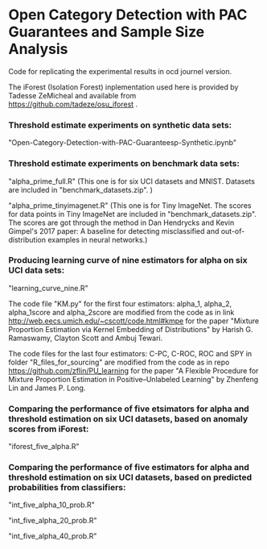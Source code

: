 # Open Category Detection with PAC Guarantees and Sample Size Analysis
Code for replicating the experimental results in ocd journel version.

The iForest (Isolation Forest) inplementation used here is provided by Tadesse ZeMicheal and available from https://github.com/tadeze/osu_iforest .

### Threshold estimate experiments on synthetic data sets:

"Open-Category-Detection-with-PAC-Guaranteesp-Synthetic.ipynb"

### Threshold estimate experiments on benchmark data sets:

"alpha_prime_full.R" (This one is for six UCI datasets and MNIST. Datasets are included in "benchmark_datasets.zip". )

"alpha_prime_tinyimagenet.R" (This one is for Tiny ImageNet. The scores for data points in Tiny ImageNet are included in "benchmark_datasets.zip". The scores are got through the method in Dan Hendrycks and Kevin Gimpel's 2017 paper: A baseline for detecting misclassified and out-of-distribution examples in neural networks.)

### Producing learning curve of nine estimators for alpha on six UCI data sets:

"learning_curve_nine.R"

The code file "KM.py" for the first four estimators: alpha_1, alpha_2, alpha_1score and alpha_2score are modified from the code as in link http://web.eecs.umich.edu/~cscott/code.html#kmpe for the paper "Mixture Proportion Estimation via Kernel Embedding of Distributions" by Harish G. Ramaswamy, Clayton Scott and Ambuj Tewari.

The code files for the last four estimators: C-PC, C-ROC, ROC and SPY in folder "R_files_for_sourcing"  are modified from the code as in repo https://github.com/zflin/PU_learning for the paper "A Flexible Procedure for Mixture Proportion Estimation in Positive–Unlabeled Learning" by Zhenfeng Lin and James P. Long.

### Comparing the performance of five etsimators for alpha and threshold estimation on six UCI datasets, based on anomaly scores from iForest:

"iforest_five_alpha.R"

### Comparing the performance of five estimators for alpha and threshold estimation on six UCI datasets, based on predicted probabilities from classifiers:

"int_five_alpha_10_prob.R"

"int_five_alpha_20_prob.R"

"int_five_alpha_40_prob.R"



